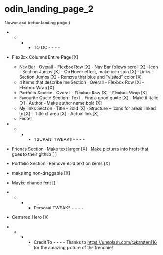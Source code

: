 # odin_landing_page_2

Newer and better landing page:)

- - - - TO DO - - - -
- FlexBox Columns Entire Page [X]
    - Nav Bar
      · Overall 
            - Flexbox Row [X]
            - Nav Bar follows scroll [X]
        · Icon 
            - Section Jumps [X]
            - On Hover effect, make icon spin [X]
        · Links 
            - Section Jumps [X]
            - Remove that blue and "visited" color [X]
    - 4 Items that describe me Section
        · Overall
            - Flexbox Row [X]
            - Flexbox Wrap [X]
    - Portfolio Section
        · Overall
            - Flexbox Row [X]
            - Flexbox Wrap [X]
    - Favourite Quote Section
        · Text
            - Find a good quote [X]
            - Make it italic [X]
        · Author
            - Make author name bold [X]
    - My links Section
        · Title
            - Bold [X]
        · Structure
            – Icons for areas linked to [X]
            - Title of area [X]
            - Actual link [X]
    - Footer        


- - - - TSUKANI TWEAKS - - - -
- Friends Section
    · Make text larger [X]
    · Make pictures into hrefs that goes to their github [ ]
- Portfolio Section
    · Remove Bold text on items [X]
- make img non-draggable [X]
- Maybe change font []

- - - - Personal TWEAKS - - - -
- Centered Hero [X]


- - - - Credit To - - - -
Thanks to https://unsplash.com/@karsten116 for the amazing picture of the
frenchie!
